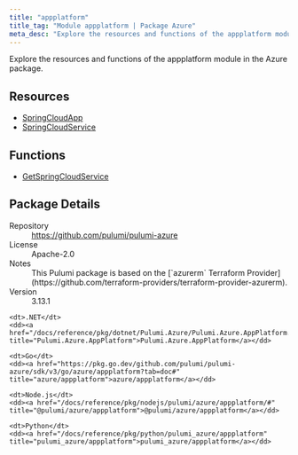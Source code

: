 ```yaml
---
title: "appplatform"
title_tag: "Module appplatform | Package Azure"
meta_desc: "Explore the resources and functions of the appplatform module in the Azure package."
---
```


<!-- WARNING: this file was generated by Pulumi Docs Generator. -->
<!-- Do not edit by hand unless you're certain you know what you are doing! -->

Explore the resources and functions of the appplatform module in the Azure package.

<h2 id="resources">Resources</h2>
<ul class="api">
    <li><a href="springcloudapp" title="SpringCloudApp"><span class="symbol resource"></span>SpringCloudApp</a></li>
    <li><a href="springcloudservice" title="SpringCloudService"><span class="symbol resource"></span>SpringCloudService</a></li>
</ul>

<h2 id="functions">Functions</h2>
<ul class="api">
    <li><a href="getspringcloudservice" title="GetSpringCloudService"><span class="symbol function"></span>GetSpringCloudService</a></li>
</ul>

<h2 id="package-details">Package Details</h2>
<dl class="package-details">
	<dt>Repository</dt>
	<dd><a href="https://github.com/pulumi/pulumi-azure">https://github.com/pulumi/pulumi-azure</a></dd>
	<dt>License</dt>
	<dd>Apache-2.0</dd>
	<dt>Notes</dt>
	<dd>This Pulumi package is based on the [`azurerm` Terraform Provider](https://github.com/terraform-providers/terraform-provider-azurerm).</dd>
	<dt>Version</dt>
	<dd>3.13.1</dd>
</dl>



<dl class="tabular">

    <dt>.NET</dt>
    <dd><a href="/docs/reference/pkg/dotnet/Pulumi.Azure/Pulumi.Azure.AppPlatform.html" title="Pulumi.Azure.AppPlatform">Pulumi.Azure.AppPlatform</a></dd>

    <dt>Go</dt>
    <dd><a href="https://pkg.go.dev/github.com/pulumi/pulumi-azure/sdk/v3/go/azure/appplatform?tab=doc#" title="azure/appplatform">azure/appplatform</a></dd>

    <dt>Node.js</dt>
    <dd><a href="/docs/reference/pkg/nodejs/pulumi/azure/appplatform/#" title="@pulumi/azure/appplatform">@pulumi/azure/appplatform</a></dd>

    <dt>Python</dt>
    <dd><a href="/docs/reference/pkg/python/pulumi_azure/appplatform" title="pulumi_azure/appplatform">pulumi_azure/appplatform</a></dd>

</dl>

